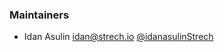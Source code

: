 ### Maintainers
  - Idan Asulin <idan@strech.io> [@idanasulinStrech](https://github.com/idanasulinStrech)
